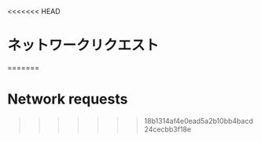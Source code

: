 
<<<<<<< HEAD
# ネットワークリクエスト
=======
# Network requests
>>>>>>> 18b1314af4e0ead5a2b10bb4bacd24cecbb3f18e
